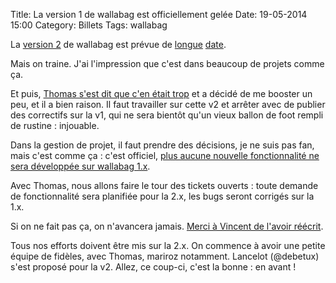 Title: La version 1 de wallabag est officiellement gelée
Date: 19-05-2014 15:00
Category: Billets
Tags: wallabag

La [version 2]({filename}avenir-poche.md) de wallabag est prévue de [longue](https://www.wallabag.org/2013/11/06/first-commit-for-poche-v2/) [date](https://www.wallabag.org/2014/01/15/working-poche-v2/).

Mais on traine. J'ai l'impression que c'est dans beaucoup de projets comme ça.

Et puis, [Thomas s'est dit que c'en était trop](https://github.com/wallabag/wallabag/issues/687) et a décidé de me booster un peu, et il a bien raison. Il faut travailler sur cette v2 et arrêter avec de publier des correctifs sur la v1, qui ne sera bientôt qu'un vieux ballon de foot rempli de rustine : injouable.

Dans la gestion de projet, il faut prendre des décisions, je ne suis pas fan, mais c'est comme ça : c'est officiel, [plus aucune nouvelle fonctionnalité ne sera développée sur wallabag 1.x](https://github.com/wallabag/wallabag/issues/687#issuecomment-43506320).

Avec Thomas, nous allons faire le tour des tickets ouverts : toute demande de fonctionnalité sera planifiée pour la 2.x, les bugs seront corrigés sur la 1.x.

Si on ne fait pas ça, on n'avancera jamais. [Merci à Vincent de l'avoir réécrit](https://github.com/wallabag/wallabag/issues/687#issuecomment-43431579).

Tous nos efforts doivent être mis sur la 2.x.
On commence à avoir une petite équipe de fidèles, avec Thomas, mariroz notamment. Lancelot (@debetux) s'est proposé pour la v2. Allez, ce coup-ci, c'est la bonne : en avant !
